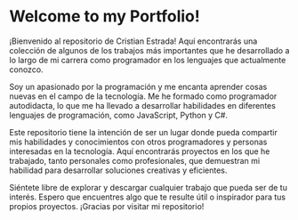 # Welcome to my Portfolio!

¡Bienvenido al repositorio de Cristian Estrada! Aquí encontrarás una colección de algunos de los trabajos más importantes que he desarrollado a lo largo de mi carrera como programador en los lenguajes que actualmente conozco.

Soy un apasionado por la programación y me encanta aprender cosas nuevas en el campo de la tecnología. Me he formado como programador autodidacta, lo que me ha llevado a desarrollar habilidades en diferentes lenguajes de programación, como JavaScript, Python y C#.

Este repositorio tiene la intención de ser un lugar donde pueda compartir mis habilidades y conocimientos con otros programadores y personas interesadas en la tecnología. Aquí encontrarás proyectos en los que he trabajado, tanto personales como profesionales, que demuestran mi habilidad para desarrollar soluciones creativas y eficientes.

Siéntete libre de explorar y descargar cualquier trabajo que pueda ser de tu interés. Espero que encuentres algo que te resulte útil o inspirador para tus propios proyectos. ¡Gracias por visitar mi repositorio!
